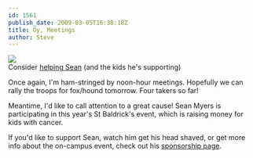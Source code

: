 ```yaml
---
id: 1561
publish_date: 2009-03-05T16:38:18Z
title: Oy, Meetings
author: Steve
---
```

[![](http://www.flagstafffrenzy.org/wp-content/uploads/2009/03/picture-2.jpg)](http://www.stbaldricks.org/participants/shavee_info.php?ParticipantKey=2009-338961)  
Consider [helping Sean](http://www.stbaldricks.org/participants/shavee_info.php?ParticipantKey=2009-338961) (and the kids he's supporting)

Once again, I'm ham-stringed by noon-hour meetings. Hopefully we can rally the troops for fox/hound tomorrow. Four takers so far!

Meantime, I'd like to call attention to a great cause! Sean Myers is participating in this year's St Baldrick's event, which is raising money for kids with cancer.

If you'd like to support Sean, watch him get his head shaved, or get more info about the on-campus event, check out his [sponsorship page](http://www.stbaldricks.org/participants/shavee_info.php?ParticipantKey=2009-338961).